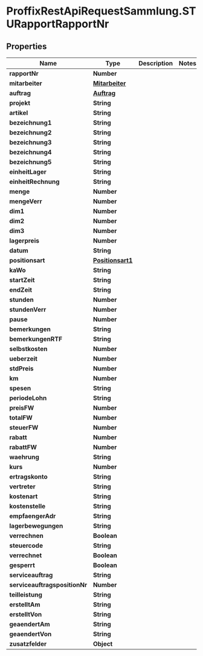 # ProffixRestApiRequestSammlung.STURapportRapportNr

## Properties
Name | Type | Description | Notes
------------ | ------------- | ------------- | -------------
**rapportNr** | **Number** |  | 
**mitarbeiter** | [**Mitarbeiter**](Mitarbeiter.md) |  | 
**auftrag** | [**Auftrag**](Auftrag.md) |  | 
**projekt** | **String** |  | 
**artikel** | **String** |  | 
**bezeichnung1** | **String** |  | 
**bezeichnung2** | **String** |  | 
**bezeichnung3** | **String** |  | 
**bezeichnung4** | **String** |  | 
**bezeichnung5** | **String** |  | 
**einheitLager** | **String** |  | 
**einheitRechnung** | **String** |  | 
**menge** | **Number** |  | 
**mengeVerr** | **Number** |  | 
**dim1** | **Number** |  | 
**dim2** | **Number** |  | 
**dim3** | **Number** |  | 
**lagerpreis** | **Number** |  | 
**datum** | **String** |  | 
**positionsart** | [**Positionsart1**](Positionsart1.md) |  | 
**kaWo** | **String** |  | 
**startZeit** | **String** |  | 
**endZeit** | **String** |  | 
**stunden** | **Number** |  | 
**stundenVerr** | **Number** |  | 
**pause** | **Number** |  | 
**bemerkungen** | **String** |  | 
**bemerkungenRTF** | **String** |  | 
**selbstkosten** | **Number** |  | 
**ueberzeit** | **Number** |  | 
**stdPreis** | **Number** |  | 
**km** | **Number** |  | 
**spesen** | **String** |  | 
**periodeLohn** | **String** |  | 
**preisFW** | **Number** |  | 
**totalFW** | **Number** |  | 
**steuerFW** | **Number** |  | 
**rabatt** | **Number** |  | 
**rabattFW** | **Number** |  | 
**waehrung** | **String** |  | 
**kurs** | **Number** |  | 
**ertragskonto** | **String** |  | 
**vertreter** | **String** |  | 
**kostenart** | **String** |  | 
**kostenstelle** | **String** |  | 
**empfaengerAdr** | **String** |  | 
**lagerbewegungen** | **String** |  | 
**verrechnen** | **Boolean** |  | 
**steuercode** | **String** |  | 
**verrechnet** | **Boolean** |  | 
**gesperrt** | **Boolean** |  | 
**serviceauftrag** | **String** |  | 
**serviceauftragspositionNr** | **Number** |  | 
**teilleistung** | **String** |  | 
**erstelltAm** | **String** |  | 
**erstelltVon** | **String** |  | 
**geaendertAm** | **String** |  | 
**geaendertVon** | **String** |  | 
**zusatzfelder** | **Object** |  | 


